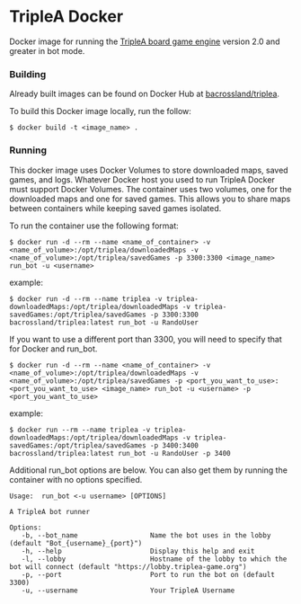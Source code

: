 # TripleA Docker
Docker image for running the [TripleA board game engine](https://triplea-game.org/) version 2.0 and greater in bot mode.

### Building
Already built images can be found on Docker Hub at [bacrossland/triplea](https://hub.docker.com/r/bacrossland/triplea).

To build this Docker image locally, run the follow:

`$ docker build -t <image_name> .`

### Running
This docker image uses Docker Volumes to store downloaded maps, saved games, and logs. Whatever Docker host you used to 
run TripleA Docker must support Docker Volumes. The container uses two volumes, one for the downloaded maps and one for
saved games. This allows you to share maps between containers while keeping saved games isolated.

To run the container use the following format:

`
$ docker run -d --rm --name <name_of_container> -v <name_of_volume>:/opt/triplea/downloadedMaps -v <name_of_volume>:/opt/triplea/savedGames -p 3300:3300 <image_name> run_bot -u <username>
`

example:

`
$ docker run -d --rm --name triplea -v triplea-downloadedMaps:/opt/triplea/downloadedMaps -v triplea-savedGames:/opt/triplea/savedGames -p 3300:3300 bacrossland/triplea:latest run_bot -u RandoUser
`

If you want to use a different port than 3300, you will need to specify that for Docker and run_bot.

`
$ docker run -d --rm --name <name_of_container> -v <name_of_volume>:/opt/triplea/downloadedMaps -v <name_of_volume>:/opt/triplea/savedGames -p <port_you_want_to_use>:<port_you_want_to_use> <image_name> run_bot -u <username> -p <port_you_want_to_use>
`

example:

`
$ docker run --rm --name triplea -v triplea-downloadedMaps:/opt/triplea/downloadedMaps -v triplea-savedGames:/opt/triplea/savedGames -p 3400:3400 bacrossland/triplea:latest run_bot -u RandoUser -p 3400
`

Additional run_bot options are below. You can also get them by running the container with no options specified.

```
Usage:  run_bot <-u username> [OPTIONS]

A TripleA bot runner

Options:
   -b, --bot_name                  Name the bot uses in the lobby (default "Bot_{username}_{port}")
   -h, --help                      Display this help and exit
   -l, --lobby                     Hostname of the lobby to which the bot will connect (default "https://lobby.triplea-game.org")
   -p, --port                      Port to run the bot on (default 3300)
   -u, --username                  Your TripleA Username
```
